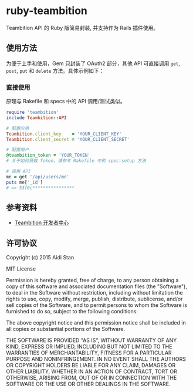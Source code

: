 # ruby-teambition

Teambition API 的 Ruby 版简易封装, 并支持作为 Rails 插件使用。


## 使用方法

为便于上手和使用，Gem 只封装了 OAuth2 部分，其他 API 可直接调用 `get`, `post`, `put` 和 `delete` 方法。具体示例如下：

### 直接使用

原理与 Rakefile 和 specs 中的 API 调用/测试类似。

```ruby
require 'teambition'
include Teambition::API

# 配置应用
Teambition.client_key    = 'YOUR_CLIENT_KEY'
Teambition.client_secret = 'YOUR_CLIENT_SECRET'

# 配置用户
@teambition_token = 'YOUR_TOKEN'
# 关于如何获取 Token，请参考 Rakefile 中的 spec:setup 方法

# 调用 API
me = get '/api/users/me'
puts me['_id']
# => 53f6c****************
```


## 参考资料

- [Teambition 开发者中心](https://docs.teambition.com/wiki/)


## 许可协议

Copyright (c) 2015 Aidi Stan

MIT License

Permission is hereby granted, free of charge, to any person obtaining
a copy of this software and associated documentation files (the
"Software"), to deal in the Software without restriction, including
without limitation the rights to use, copy, modify, merge, publish,
distribute, sublicense, and/or sell copies of the Software, and to
permit persons to whom the Software is furnished to do so, subject to
the following conditions:

The above copyright notice and this permission notice shall be
included in all copies or substantial portions of the Software.

THE SOFTWARE IS PROVIDED "AS IS", WITHOUT WARRANTY OF ANY KIND,
EXPRESS OR IMPLIED, INCLUDING BUT NOT LIMITED TO THE WARRANTIES OF
MERCHANTABILITY, FITNESS FOR A PARTICULAR PURPOSE AND
NONINFRINGEMENT. IN NO EVENT SHALL THE AUTHORS OR COPYRIGHT HOLDERS BE
LIABLE FOR ANY CLAIM, DAMAGES OR OTHER LIABILITY, WHETHER IN AN ACTION
OF CONTRACT, TORT OR OTHERWISE, ARISING FROM, OUT OF OR IN CONNECTION
WITH THE SOFTWARE OR THE USE OR OTHER DEALINGS IN THE SOFTWARE.
